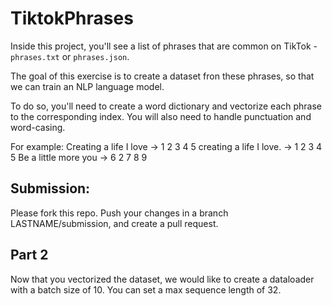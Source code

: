# TiktokPhrases

Inside this project, you'll see a list of phrases that are common on TikTok - `phrases.txt` or `phrases.json`.

The goal of this exercise is to create a dataset fron these phrases, so that we can train an NLP language model.

To do so, you'll need to create a word dictionary and vectorize each phrase to the corresponding index. You will also need to handle punctuation and word-casing.

For example:
Creating a life I love  -> 1 2 3 4 5
creating a life I love. -> 1 2 3 4 5
Be a little more you    -> 6 2 7 8 9



## Submission:

Please fork this repo. Push your changes in a branch LASTNAME/submission, and create a pull request.


## Part 2

Now that you vectorized the dataset, we would like to create a dataloader with a batch size of 10. You can set a max sequence length of 32.